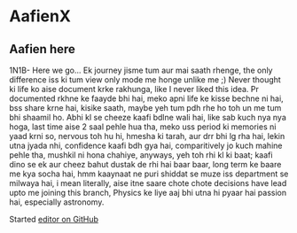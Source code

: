# AafienX
## Aafien here

1N1B-
Here we go...
Ek journey jisme tum aur mai saath rhenge, the only difference iss ki tum view only mode me honge unlike me ;)
Never thought ki life ko aise document krke rakhunga, like I never liked this idea. Pr documented rkhne ke faayde bhi hai, meko apni life ke kisse bechne ni hai, bss share krne hai, kisike saath, maybe yeh tum pdh rhe ho toh un me tum bhi shaamil ho.
Abhi kl se cheeze kaafi bdlne wali hai, like sab kuch nya nya hoga, last time aise 2 saal pehle hua tha, meko uss period ki memories ni yaad krni so, nervous toh hu hi, hmesha ki tarah, aur drr bhi lg rha hai, lekin utna jyada nhi, confidence kaafi bdh gya hai, comparitively jo kuch mahine pehle tha, mushkil ni hona chahiye, anyways, yeh toh rhi kl ki baat; kaafi dino se ek aur cheez bahut dustak de rhi hai baar baar, long term ke baare me kya socha hai, hmm kaaynaat ne puri shiddat se muze iss department se milwaya hai, i mean literally, aise itne saare chote chote decisions have lead upto me joining this branch, Physics ke liye aaj bhi utna hi pyaar hai passion hai, especially astronomy. 


Started [editor on GitHub](https://github.com/AafienX/AafienX.github.io/edit/main/index.md) 
